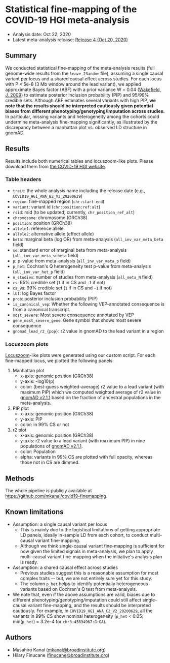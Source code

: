 # Statistical fine-mapping of the COVID-19 HGI meta-analysis
* Analysis date: Oct 22, 2020
* Latest meta-analysis release: [Release 4 (Oct 20, 2020)](https://www.covid19hg.org/results/)

## Summary
We conducted statistical fine-mapping of the meta-analysis results (full genome-wide results from the `leave_23andme` file), assuming a single causal variant per locus and a shared causal effect across studies. For each locus with P < 5e-8 (3 Mb window around the lead variant), we applied approximate Bayes factor (ABF) with a prior variance W = 0.04 ([Wakefield, J. 2009](https://onlinelibrary.wiley.com/doi/abs/10.1002/gepi.20359)) to estimate posterior inclusion probability (PIP) and 95/99% credible sets. Although ABF estimates several variants with high PIP, **we note that the results should be interpreted cautiously given potential biases from different phenotyping/genotyping/imputation across studies.** In particular, missing variants and heterogeneity among the cohorts could undermine meta-analysis fine-mapping significantly, as illustrated by the discrepancy between a manhattan plot vs. observed LD structure in gnomAD.

## Results
Results include both numerical tables and locuszoom-like plots. Please download them from [the COVID-19 HGI website](https://www.covid19hg.org/).

### Table headers
* `trait`: the whole analysis name including the release date (e.g., `COVID19_HGI_ANA_B2_V2_20200629`)
* `region`: fine-mapped region (`chr:start-end`)
* `variant`: variant id (`chr:position:ref:alt`)
* `rsid`: rsid (to be updated; currently, `chr_position_ref_alt`)
* `chromosome`: chromosome (GRCh38)
* `position`: position (GRCh38)
* `allele1`: reference allele
* `allele2`: alternative allele (effect allele)
* `beta`: marginal beta (log OR) from meta-analysis (`all_inv_var_meta_beta` field)
* `se`: standard error of marginal beta from meta-analysis (`all_inv_var_meta_sebeta` field)
* `p`: p-value from meta-analysis (`all_inv_var_meta_p` field)
* `p_het`: Cochran's Q heterogeneity test p-value from meta-analysis (`all_inv_var_het_p` field)
* `n_studies`: number of studies from meta-analysis (`all_meta_N` field)
* `cs`: 95% credible set (`1` if in CS and `-1` if not)
* `cs_99`: 99% credible set (`1` if in CS and `-1` if not)
* `lbf`: log Bayes factor
* `prob`: posterior inclusion probability (PIP)
* `is_canonical_vep`: Whether the following VEP-annotated consequence is from a canonical transcript.
* `most_severe`: Most severe consequence annotated by VEP
* `gene_most_severe_gene`: Gene symbol that shows most severe consequence
* `gnomad_lead_r2_{pop}`: r2 value in gnomAD to the lead variant in a region

### Locuszoom plots
[Locuszoom](http://locuszoom.org/)-like plots were generated using our custom script. For each fine-mapped locus, we plotted the following panels:
1. Manhattan plot
    * x-axis: genomic position (GRCh38)
    * y-axis: -log10(p)
    * color: (best-guess weighted-average) r2 value to a lead variant (with maximum PIP) which we computed weighted average of r2 value in [gnomAD v2.1.1](https://gnomad.broadinstitute.org/) based on the fraction of ancestral populations in the meta-analysis.
2. PIP plot
    * x-axis: genomic position (GRCh38)
    * y-axis: PIP
    * color: in 99% CS or not
3. r2 plot
    * x-axis: genomic position (GRCh38)
    * y-axis: r2 value to a lead variant (with maximum PIP) in nine populations of [gnomAD v2.1.1](https://gnomad.broadinstitute.org/).
    * color: Population
    * alpha: variants in 99% CS are plotted with full opacity, whereas those not in CS are dimmed.

## Methods
The whole pipeline is publicly available at https://github.com/mkanai/covid19-finemapping.

## Known limitations
* Assumption: a single causal variant per locus
    * This is mainly due to the logistical limitations of getting appropriate LD panels, ideally in-sample LD from each cohort, to conduct multi-causal variant fine-mapping.
    * Although we think single-causal variant fine-mapping is sufficient for now given the limited signals in meta-analysis, we plan to apply multi-causal variant fine-mapping when the initiative's analysis plan is ready.
* Assumption: a shared causal effect across studies
    * Previous studies suggest this is a reasonable assumption for most complex traits -- but, we are not entirely sure yet for this study.
    * The column `p_het` helps to identify potentially heterogeneous variants based on Cochran's Q test from meta-analysis.
* We note that, even if the above assumptions are valid, biases due to different phenotyping/genotyping/imputation could still affect single-causal variant fine-mapping, and the results should be interpreted cautiously. For example, in `COVID19_HGI_ANA_C2_V2_20200629`, all the variants in 99% CS show nominal heterogeneity (`p_het` < 0.05; min(`p_het`) = 3.2e-4 for `chr3:45834967:G:GA`).

## Authors
* Masahiro Kanai (mkanai@broadinstitute.org)
* Hilary Finucane (finucane@broadinstitute.org)
